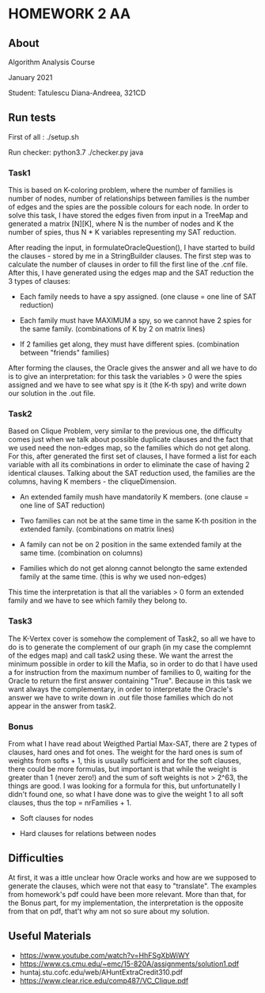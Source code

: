# HOMEWORK 2 AA 

## About

Algorithm Analysis Course

January 2021

Student: Tatulescu Diana-Andreea, 321CD

## Run tests

First of all : ./setup.sh

Run checker: python3.7 ./checker.py java <task1> <task2> <task3> <bonus>

### Task1

This is based on K-coloring problem, where the number of families is number of nodes,
number of relationships between families is the number of edges and the spies are the
possible colours for each node. In order to solve this task, I have stored the edges
fiven from input in a TreeMap and generated a matrix [N][K], where N is the number 
of nodes and K the number of spies, thus N * K variables representing my SAT reduction.

After reading the input, in formulateOracleQuestion(), I have started to build the 
clauses - stored by me in a StringBuilder clauses. The first step was to calculate 
the number of clauses in order to fill the first line of the .cnf file. After this, 
I have generated using the edges map and the SAT reduction the 3 types of clauses:

* Each family needs to have a spy assigned.
(one clause = one line of SAT reduction)

* Each family must have MAXIMUM a spy, so we cannot have 2 spies for the same family.
(combinations of K by 2 on matrix lines)

* If 2 families get along, they must have different spies.
(combination between "friends" families)

After forming the clauses, the Oracle gives the answer and all we have to do is to 
give an interpretation: for this task the variables > 0 were the spies assigned
and we have to see what spy is it (the K-th spy) and write down our solution in
the .out file.

### Task2

Based on Clique Problem, very similar to the previous one, the difficulty comes
just when we talk about possible duplicate clauses and the fact that we used 
need the non-edges map, so the families which do not get along. For this, 
after generated the first set of clauses, I have formed a list for each variable
with all its combinations in order to eliminate the case of having 2 identical
clauses. Talking about the SAT reduction used, the families are the columns, 
having K members - the cliqueDimension.

* An extended family mush have mandatorily K members.
(one clause = one line of SAT reduction)

* Two families can not be at the same time in the same K-th position in the 
extended family.
(combinations on matrix lines)

* A family can not be on 2 position in the same extended family at the same time.
(combination on columns)

* Families which do not get alonng cannot belongto the same extended family
at the same time.
(this is why we used non-edges)

This time the interpretation is that all the variables > 0 form an extended
family and we have to see which family they belong to.

### Task3

The K-Vertex cover is somehow the complement of Task2, so all we have to do is
to generate the complement of our graph (in my case the complemnt of the 
edges map) and call task2 using these. We want the arrest the minimum possible
in order to kill the Mafia, so in order to do that I have used a for instruction
from the maximum number of families to 0, waiting for the Oracle to return
the first answer containing "True". Because in this task we want always the
complementary, in order to interpretate the Oracle's answer we have to 
write down in .out file those families which do not appear in the answer 
from task2.

### Bonus

From what I have read about Weigthed Partial Max-SAT, there are 2 types of clauses,
hard ones and fot ones. The weight for the hard ones is sum of weights from softs + 1,
this is usually sufficient and for the soft clauses, there could be more formulas, 
but important is that while the weight is greater than 1 (never zero!) and the
sum of soft weights is not > 2^63, the things are good. I was looking for a formula
for this, but unfortunatelly I didn't found one, so what I have done was to give 
the weight 1 to all soft clauses, thus the top = nrFamilies + 1.

* Soft clauses for nodes

* Hard clauses for relations between nodes

## Difficulties

At first, it was a ittle unclear how Oracle works and how are we supposed to
generate the clauses, which were not that easy to "translate". The examples 
from homework's pdf could have been more relevant. More than that, for the
Bonus part, for my implementation, the interpretation is the opposite from 
that on pdf, that't why am not so sure about my solution.

## Useful Materials

* https://www.youtube.com/watch?v=HhFSgXbWiWY
* https://www.cs.cmu.edu/~emc/15-820A/assignments/solution1.pdf
* huntaj.stu.cofc.edu/web/AHuntExtraCredit310.pdf
* https://www.clear.rice.edu/comp487/VC_Clique.pdf






